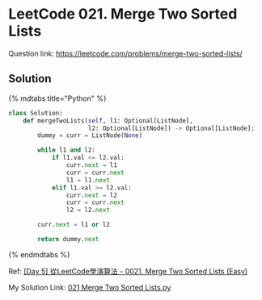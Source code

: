 
# LeetCode 021. Merge Two Sorted Lists

Question link: <https://leetcode.com/problems/merge-two-sorted-lists/>  

## Solution

{% mdtabs title="Python" %}  

```python
class Solution:
    def mergeTwoLists(self, l1: Optional[ListNode],
                      l2: Optional[ListNode]) -> Optional[ListNode]:
        dummy = curr = ListNode(None)

        while l1 and l2:
            if l1.val <= l2.val:
                curr.next = l1
                curr = curr.next
                l1 = l1.next
            elif l1.val >= l2.val:
                curr.next = l2
                curr = curr.next
                l2 = l2.next

        curr.next = l1 or l2

        return dummy.next
```

{% endmdtabs %}  

Ref: [[Day 5] 從LeetCode學演算法 - 0021. Merge Two Sorted Lists (Easy)](https://ithelp.ithome.com.tw/articles/10213265)  

My Solution Link: [021 Merge Two Sorted Lists.py](https://github.com/shdennlin/leetcode/blob/main/content/.solution_record/python3/021_Merge_Two_Sorted_Lists.py)  
